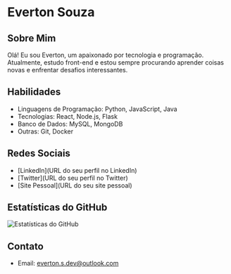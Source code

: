 # Everton Souza

## Sobre Mim

Olá! Eu sou Everton, um apaixonado por tecnologia e programação. Atualmente, estudo front-end e estou sempre procurando aprender coisas novas e enfrentar desafios interessantes.


## Habilidades

- Linguagens de Programação: Python, JavaScript, Java
- Tecnologias: React, Node.js, Flask
- Banco de Dados: MySQL, MongoDB
- Outras: Git, Docker

## Redes Sociais

- [LinkedIn](URL do seu perfil no LinkedIn)
- [Twitter](URL do seu perfil no Twitter)
- [Site Pessoal](URL do seu site pessoal)

## Estatísticas do GitHub

![Estatísticas do GitHub](https://github-readme-stats.vercel.app/api?username=seu-username&show_icons=true&theme=radical)

## Contato

- Email: everton.s.dev@outlook.com

